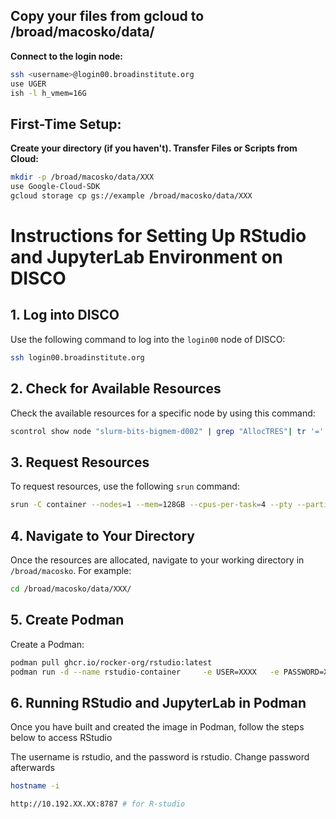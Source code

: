 ## Copy your files from gcloud to /broad/macosko/data/


**Connect to the login node:**
```bash
ssh <username>@login00.broadinstitute.org
use UGER
ish -l h_vmem=16G
```

## First-Time Setup:

 **Create your directory (if you haven't). Transfer Files or Scripts from Cloud:**

   ```bash
mkdir -p /broad/macosko/data/XXX
use Google-Cloud-SDK
gcloud storage cp gs://example /broad/macosko/data/XXX
   ```



# Instructions for Setting Up RStudio and JupyterLab Environment on DISCO

## 1. Log into DISCO

Use the following command to log into the `login00` node of DISCO:

```bash
ssh login00.broadinstitute.org
```

## 2. Check for Available Resources

Check the available resources for a specific node by using this command:

```bash
scontrol show node "slurm-bits-bigmem-d002" | grep "AllocTRES"| tr '=' '\t'|tr ',' '\t'| awk  '{cores=64-$3; mem=(3584-$5)/1024; print "Remaining cores: " cores "\nRemaining memory (TB):: " mem}'
```

## 3. Request Resources

To request resources, use the following `srun` command:

```bash
srun -C container --nodes=1 --mem=128GB --cpus-per-task=4 --pty --partition=hpcx_macosko --time=02:00:00 /bin/bash
```

## 4. Navigate to Your Directory

Once the resources are allocated, navigate to your working directory in `/broad/macosko`. For example:

```bash
cd /broad/macosko/data/XXX/
```

## 5. Create Podman

Create a  Podman:

```bash
podman pull ghcr.io/rocker-org/rstudio:latest
podman run -d --name rstudio-container     -e USER=XXXX   -e PASSWORD=XXXX     -e DEFAULT_USER=XXX     -p 8787:8787     docker.io/rocker/rstudio:latest

```



## 6. Running RStudio and JupyterLab in Podman

Once you have built and created the image in Podman, follow the steps below to access RStudio 

The username is rstudio, and the password is rstudio. 
Change password afterwards


```bash
hostname -i

http://10.192.XX.XX:8787 # for R-studio

   ```


